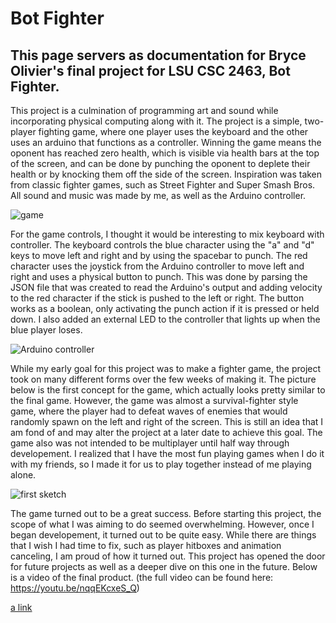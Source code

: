 # Bot Fighter
## This page servers as documentation for Bryce Olivier's final project for LSU CSC 2463, Bot Fighter.

This project is a culmination of programming art and sound while incorporating physical computing along with it. The project is a simple, two-player fighting game, where one player uses the keyboard and the other uses an arduino that functions as a controller. Winning the game means the oponent has reached zero health, which is visible via health bars at the top of the screen, and can be done by punching the oponent to deplete their health or by knocking them off the side of the screen. Inspiration was taken from classic fighter games, such as Street Fighter and Super Smash Bros. All sound and music was made by me, as well as the Arduino controller.

![game](https://github.com/Brythe40/Brythe40.github.io/assets/113539993/3fbcb3a3-1ae4-4880-bb2f-a33b59be1ac2)


For the game controls, I thought it would be interesting to mix keyboard with controller. The keyboard controls the blue character using the "a" and "d" keys to move left and right and by using the spacebar to punch. The red character uses the joystick from the Arduino controller to move left and right and uses a physical button to punch. This was done by parsing the JSON file that was created to read the Arduino's output and adding velocity to the red character if the stick is pushed to the left or right. The button works as a boolean, only activating the punch action if it is pressed or held down. I also added an external LED to the controller that lights up when the blue player loses.


![Arduino controller](https://github.com/Brythe40/Brythe40.github.io/assets/113539993/9c4d6e48-4d19-4c38-9ea1-611384db0b3f)



While my early goal for this project was to make a fighter game, the project took on many different forms over the few weeks of making it. The picture below is the first concept for the game, which actually looks pretty similar to the final game. However, the game was almost a survival-fighter style game, where the player had to defeat waves of enemies that would randomly spawn on the left and right of the screen. This is still an idea that I am fond of and may alter the project at a later date to achieve this goal. The game also was not intended to be multiplayer until half way through developement. I realized that I have the most fun playing games when I do it with my friends, so I made it for us to play together instead of me playing alone.

![first sketch](https://github.com/Brythe40/Brythe40.github.io/assets/113539993/53c18823-7e51-45e2-917a-ab1ebabafb43)


The game turned out to be a great success. Before starting this project, the scope of what I was aiming to do seemed overwhelming. However, once I began developement, it turned out to be quite easy. While there are things that I wish I had time to fix, such as player hitboxes and animation canceling, I am proud of how it turned out. This project has opened the door for future projects as well as a deeper dive on this one in the future. Below is a video of the final product. (the full video can be found here: https://youtu.be/nqqEKcxeS_Q)

[a link](https://youtu.be/nqqEKcxeS_Q)
